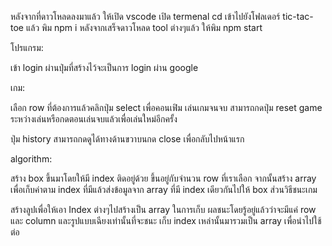 
หลังจากที่ดาวโหลดลงมาแล้ว ให้เปิด vscode เปิด termenal cd เข้าไปยังโฟลเดอร์ tic-tac-toe แล้ว พิม npm i หลังจากเสร็จดาวโหลด tool ต่างๆแล้ว
ให้พิม npm start 

โปรแกรม:

เข้า login ผ่านปุ่มที่สร้างไว้จะเป็นการ login ผ่าน google 

เกม:

เลือก row ที่ต้องการแล้วคลิกปุ่ม select เพื่อคอนเฟิม เล่นเกมจนจบ สามารถกดปุ่ม reset game ระหว่างเล่นหรือกดตอนเล่นจบแล้วเพื่อเล่นใหม่อีกครั้ง

ปุ่ม history สามารถกดดูได้ทางด้านขวาบนกด close เพื่อกลับไปหน้าแรก

algorithm:

สร้าง box ขึ้นมาโดยให้มี index ติดอยู่ด้วย ขึ้นอยู่กับจำนวน row ที่เราเลือก
จากนั้นสร้าง array เพื่อเก็บค่าตาม index ที่มีแล้วส่งข้อมูลจาก array ที่มี index เดียวกันไปให้ box
ส่วนวิธีชนะเกม

สร้างลูปเพื่อให้เอา Index ต่างๆไปสร้างเป็น array ในการเก็บ ผลชนะโดยรู้อยู่แล้วว่าจะมีแค่ row และ column และรูปแบบเฉียงเท่านั้นที่จะชนะ
เก็บ index เหล่านั้นมารวมเป็น array เพื่อนำไปใช้ต่อ

